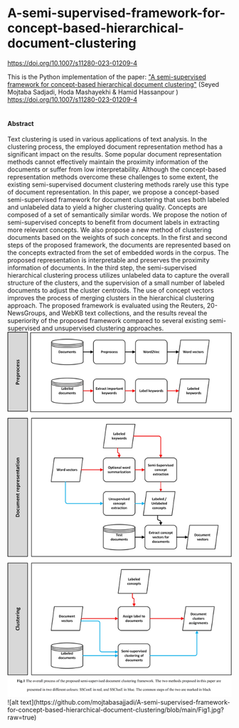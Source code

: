 # A-semi-supervised-framework-for-concept-based-hierarchical-document-clustering
https://doi.org/10.1007/s11280-023-01209-4



This is the Python implementation of the paper: <a href="https://doi.org/10.1007/s11280-023-01209-4">"A semi-supervised framework for concept-based hierarchical document clustering"</a> (Seyed Mojtaba Sadjadi, Hoda Mashayekhi & Hamid Hassanpour ) <br>
https://doi.org/10.1007/s11280-023-01209-4
<br>
<be>
<br>
<be>
<h4> Abstract </h4>
Text clustering is used in various applications of text analysis. In the clustering process, the employed document representation method has a significant impact on the results. Some popular document representation methods cannot effectively maintain the proximity information of the documents or suffer from low interpretability. Although the concept-based representation methods overcome these challenges to some extent, the existing semi-supervised document clustering methods rarely use this type of document representation. In this paper, we propose a concept-based semi-supervised framework for document clustering that uses both labeled and unlabeled data to yield a higher clustering quality. Concepts are composed of a set of semantically similar words. We propose the notion of semi-supervised concepts to benefit from document labels in extracting more relevant concepts. We also propose a new method of clustering documents based on the weights of such concepts. In the first and second steps of the proposed framework, the documents are represented based on the concepts extracted from the set of embedded words in the corpus. The proposed representation is interpretable and preserves the proximity information of documents. In the third step, the semi-supervised hierarchical clustering process utilizes unlabeled data to capture the overall structure of the clusters, and the supervision of a small number of labeled documents to adjust the cluster centroids. The use of concept vectors improves the process of merging clusters in the hierarchical clustering approach. The proposed framework is evaluated using the Reuters, 20-NewsGroups, and WebKB text collections, and the results reveal the superiority of the proposed framework compared to several existing semi-supervised and unsupervised clustering approaches.

<br>

<img src="https://github.com/mojtabasajjadi/A-semi-supervised-framework-for-concept-based-hierarchical-document-clustering/blob/main/Fig1.jpg?raw=true" alt="Italian Trulli">
![alt text](https://github.com/mojtabasajjadi/A-semi-supervised-framework-for-concept-based-hierarchical-document-clustering/blob/main/Fig1.jpg?raw=true)
